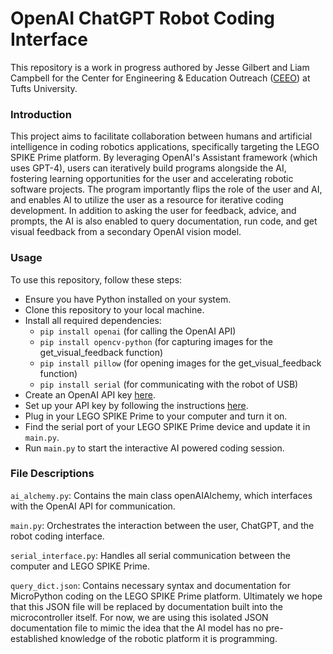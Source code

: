 # OpenAI ChatGPT Robot Coding Interface

This repository is a work in progress authored by Jesse Gilbert and Liam Campbell for the Center for Engineering & Education Outreach ([CEEO](https://ceeo.tufts.edu/)) at Tufts University.

### Introduction

This project aims to facilitate collaboration between humans and artificial intelligence in coding robotics applications, specifically targeting the LEGO SPIKE Prime platform. By leveraging OpenAI's Assistant framework (which uses GPT-4), users can iteratively build programs alongside the AI, fostering learning opportunities for the user and accelerating robotic software projects. The program importantly flips the role of the user and AI, and enables AI to utilize the user as a resource for iterative coding development. In addition to asking the user for feedback, advice, and prompts, the AI is also enabled to query documentation, run code, and get visual feedback from a secondary OpenAI vision model.

### Usage

To use this repository, follow these steps:

- Ensure you have Python installed on your system.
- Clone this repository to your local machine.
- Install all required dependencies:
    - `pip install openai` (for calling the OpenAI API)
    - `pip install opencv-python` (for capturing images for the get_visual_feedback function)
    - `pip install pillow` (for opening images for the get_visual_feedback function)
    - `pip install serial` (for communicating with the robot of USB)
- Create an OpenAI API key [here](https://platform.openai.com/api-keys).
- Set up your API key by following the instructions [here](https://platform.openai.com/docs/quickstart/step-2-set-up-your-api-key).
- Plug in your LEGO SPIKE Prime to your computer and turn it on.
- Find the serial port of your LEGO SPIKE Prime device and update it in `main.py`.
- Run `main.py` to start the interactive AI powered coding session.

### File Descriptions

`ai_alchemy.py`: Contains the main class openAIAlchemy, which interfaces with the OpenAI API for communication.

`main.py`: Orchestrates the interaction between the user, ChatGPT, and the robot coding interface.

`serial_interface.py`: Handles all serial communication between the computer and LEGO SPIKE Prime.

`query_dict.json`: Contains necessary syntax and documentation for MicroPython coding on the LEGO SPIKE Prime platform. Ultimately we hope that this JSON file will be replaced by documentation built into the microcontroller itself. For now, we are using this isolated JSON documentation file to mimic the idea that the AI model has no pre-established knowledge of the robotic platform it is programming.

